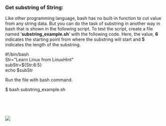 ### Get substring of String:

Like other programming language, bash has no built-in function to cut value from any string data. But you can do the task of substring in another way in bash that is shown in the following script. To test the script, create a file named ‘**substring\_example.sh**’ with the following code. Here, the value, **6** indicates the starting point from where the substring will start and **5** indicates the length of the substring.

#!/bin/bash  
Str\="Learn Linux from LinuxHint"  
subStr\=${Str:6:5}  
echo $subStr

Run the file with bash command.

$ bash substring\_example.sh

![](data:image/svg+xml,%3Csvg%20xmlns='http://www.w3.org/2000/svg'%20viewBox='0%200%20731%2069'%3E%3C/svg%3E)

![](https://linuxhint.com/wp-content/uploads/2018/07/h17.png)

